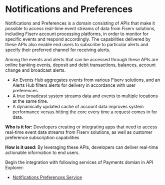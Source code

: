 # Notifications and Preferences

Notifications and Preferences is a domain consisting of APIs that make it possible to access real-time event streams of data from Fiserv solutions, including Fiserv account processing platforms, in order to monitor for specific events and respond accordingly. The capabilities delivered by these APIs also enable end users to subscribe to particular alerts and specify their preferred channel for receiving alerts. 

Among the events and alerts that can be accessed through these APIs are online banking events, deposit and debit transactions, balances, account change and broadcast alerts. 

- An Events Hub aggregates events from various Fiserv solutions, and an Alerts Hub filters alerts for delivery in accordance with user preferences. 
- A true broadcast system streams data and events to multiple locations at the same time. 
- A dynamically updated cache of account data improves system performance versus hitting the core every time a request comes in for data.

**Who is it for:** Developers creating or integrating apps that need to access real-time event data streams from Fiserv solutions, as well as customer preference subscription capabilities

**How is it used:** By leveraging these APIs, developers can deliver real-time actionable information to end users. 


Begin the integration with following services of Payments domian in API Explorer:
* [Notifications Preferences Service](../api/?)
